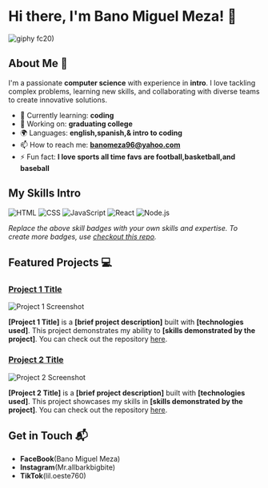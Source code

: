 # Hi there, I'm Bano Miguel Meza! 👋
![giphy](https://github.com/user-attachments/assets/555770c6-eda4-4704-aae6-9f84348cd74a)
fc20)

## About Me 🚀

I'm a passionate **computer science** with experience in **intro**. I love tackling complex problems, learning new skills, and collaborating with diverse teams to create innovative solutions.

- 🌱 Currently learning: **coding**
- 🔭 Working on: **graduating college**
- 🌍 Languages: **english,spanish,& intro to coding**
- 📫 How to reach me: **banomeza96@yahoo.com**
- ⚡ Fun fact: **I love sports all time favs are football,basketball,and baseball**

## My Skills Intro

![HTML](https://img.shields.io/badge/-HTML-E34F26?style=flat-square&logo=html5&logoColor=white)
![CSS](https://img.shields.io/badge/-CSS-1572B6?style=flat-square&logo=css3&logoColor=white)
![JavaScript](https://img.shields.io/badge/-JavaScript-F7DF1E?style=flat-square&logo=javascript&logoColor=black)
![React](https://img.shields.io/badge/-React-61DAFB?style=flat-square&logo=react&logoColor=black)
![Node.js](https://img.shields.io/badge/-Node.js-339933?style=flat-square&logo=node.js&logoColor=white)

*Replace the above skill badges with your own skills and expertise. To create more badges, use [checkout this repo](https://github.com/alexandresanlim/Badges4-README.md-Profile).*

## Featured Projects 💻

### [Project 1 Title](project_1_link)

![Project 1 Screenshot](project_1_screenshot_url)

**[Project 1 Title]** is a **[brief project description]** built with **[technologies used]**. This project demonstrates my ability to **[skills demonstrated by the project]**. You can check out the repository [here](project_1_repository_link).

### [Project 2 Title](project_2_link)

![Project 2 Screenshot](project_2_screenshot_url)

**[Project 2 Title]** is a **[brief project description]** built with **[technologies used]**. This project showcases my skills in **[skills demonstrated by the project]**. You can check out the repository [here](project_2_repository_link).

## Get in Touch 📬

- **FaceBook**(Bano Miguel Meza)
- **Instagram**(Mr.allbarkbigbite)
- **TikTok**(lil.oeste760)


